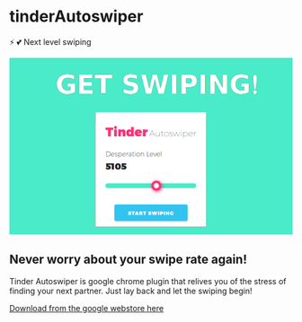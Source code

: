 # tinderAutoswiper
:zap: :two_hearts: Next level swiping

![](./images/promo.png)

## Never worry about your swipe rate again!
Tinder Autoswiper is google chrome plugin that relives you of the stress of finding your next partner.
Just lay back and let the swiping begin!


[Download from the google webstore here](https://chrome.google.com/webstore/detail/tinder-autoswiper/foeikhgimcebaocbecompcdpifedkcoo)

